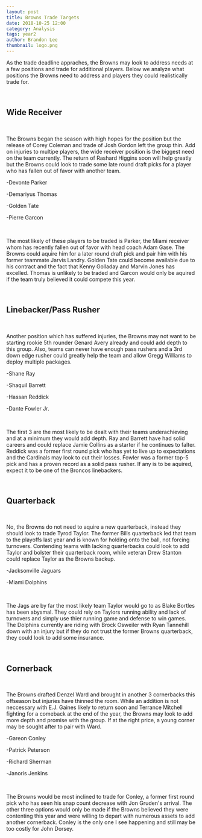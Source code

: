 ```yaml
---
layout: post
title: Browns Trade Targets
date: 2018-10-25 12:00
category: Analysis
tags: year2
author: Brandon Lee
thumbnail: logo.png
---
```


As the trade deadline appraches, the Browns may look to address needs at a few positions and trade for additional players. Below we analyze what positions the Browns need to address and players they could realistically trade for.

<br>

## Wide Receiver

<br>

The Browns began the season with high hopes for the position but the release of Corey Coleman and trade of Josh Gordon left the group thin. Add on injuries to multipe players, the wide receiver position is the biggest need on the team currently. The return of Rashard Higgins soon will help greatly but the Browns could look to trade some late round draft picks for a player who has fallen out of favor with another team.

-Devonte Parker

-Demariyus Thomas

-Golden Tate

-Pierre Garcon

<br>

The most likely of these players to be traded is Parker, the Miami receiver whom has recently fallen out of favor with head coach Adam Gase. The Browns could aquire him for a later round draft pick and pair him with his former teammate Jarvis Landry. Golden Tate could become available due to his contract and the fact that Kenny Golladay and Marvin Jones has excelled. Thomas is unlikely to be traded and Garcon would only be aquired if the team truly believed it could compete this year.

<br>

## Linebacker/Pass Rusher

<br>

Another position which has suffered injuries, the Browns may not want to be starting rookie 5th rounder Genard Avery already and could add depth to this group. Also, teams can never have enough pass rushers and a 3rd down edge rusher could greatly help the team and allow Gregg Williams to deploy multiple packages.

-Shane Ray

-Shaquil Barrett

-Hassan Reddick

-Dante Fowler Jr.

<br>

The first 3 are the most likely to be dealt with their teams underachieving and at a minimum they would add depth. Ray and Barrett have had solid careers and could replace Jamie Collins as a starter if he continues to falter. Reddick was a former first round pick who has yet to live up to expectations and the Cardinals may look to cut their losses. Fowler was a former top-5 pick and has a proven record as a solid pass rusher. If any is to be aquired, expect it to be one of the Broncos linebackers.

<br>

## Quarterback

<br>

No, the Browns do not need to aquire a new quarterback, instead they should look to trade Tyrod Taylor. The former Bills quarterback led that team to the playoffs last year and is known for holding onto the ball, not forcing turnovers. Contending teams with lacking quarterbacks could look to add Taylor and bolster their quarterback room, while veteran Drew Stanton could replace Taylor as the Browns backup.

-Jacksonville Jaguars

-Miami Dolphins

<br>

The Jags are by far the most likely team Taylor would go to as Blake Bortles has been abysmal. They could rely on Taylors running ability and lack of turnovers and simply use thier running game and defense to win games. The Dolphins currently are riding with Brock Osweiler with Ryan Tannehill down with an injury but if they do not trust the former Browns quarterback, they could look to add some insurance.

<br>

## Cornerback

<br>

The Browns drafted Denzel Ward and brought in another 3 cornerbacks this offseason but injuries have thinned the room. While an addition is not neccessary with E.J. Gaines likely to return soon and Terrance Mitchell fighting for a comeback at the end of the year, the Browns may look to add more depth and promise with the group. If at the right price, a young corner may be sought after to pair with Ward.

-Gareon Conley

-Patrick Peterson

-Richard Sherman

-Janoris Jenkins

<br>

The Browns would be most inclined to trade for Conley, a former first round pick who has seen his snap count decrease with Jon Gruden's arrival. The other three options would only be made if the Browns believed they were contenting this year and were willing to depart with numerous assets to add another cornerback. Conley is the only one I see happening and still may be too costly for John Dorsey.



